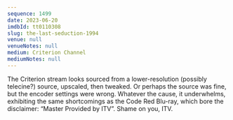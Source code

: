 ```yaml
---
sequence: 1499
date: 2023-06-20
imdbId: tt0110308
slug: the-last-seduction-1994
venue: null
venueNotes: null
medium: Criterion Channel
mediumNotes: null
---
```


The Criterion stream looks sourced from a lower-resolution (possibly telecine?) source, upscaled, then tweaked. Or perhaps the source was fine, but the encoder settings were wrong. Whatever the cause, it underwhelms, exhibiting the same shortcomings as the Code Red Blu-ray, which bore the disclaimer: “Master Provided by ITV”. Shame on you, ITV.
